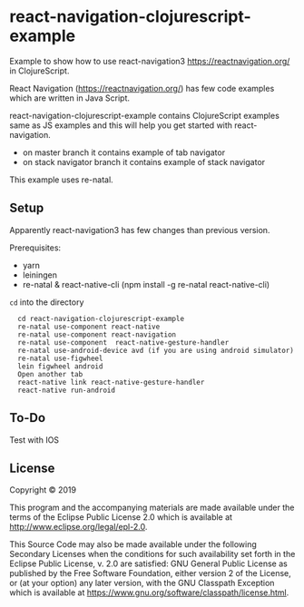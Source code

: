 # react-navigation-clojurescript-example

Example to show how to use react-navigation3 https://reactnavigation.org/ in ClojureScript.

React Navigation (https://reactnavigation.org/) has few code examples which are written in Java Script.

react-navigation-clojurescript-example contains ClojureScript examples same as JS examples and this will help you get started with react-navigation.

* on master branch it contains example of tab navigator
* on stack navigator branch it contains example of stack navigator

This example uses re-natal.
## Setup 
Apparently react-navigation3 has few changes than previous version.

Prerequisites:
- yarn
- leiningen
- re-natal & react-native-cli (npm install -g re-natal react-native-cli)

`cd` into the directory

```
  cd react-navigation-clojurescript-example
  re-natal use-component react-native
  re-natal use-component react-navigation 
  re-natal use-component  react-native-gesture-handler
  re-natal use-android-device avd (if you are using android simulator)
  re-natal use-figwheel
  lein figwheel android
  Open another tab
  react-native link react-native-gesture-handler
  react-native run-android
```

## To-Do
Test with IOS
## License

Copyright © 2019 

This program and the accompanying materials are made available under the
terms of the Eclipse Public License 2.0 which is available at
http://www.eclipse.org/legal/epl-2.0.

This Source Code may also be made available under the following Secondary
Licenses when the conditions for such availability set forth in the Eclipse
Public License, v. 2.0 are satisfied: GNU General Public License as published by
the Free Software Foundation, either version 2 of the License, or (at your
option) any later version, with the GNU Classpath Exception which is available
at https://www.gnu.org/software/classpath/license.html.
